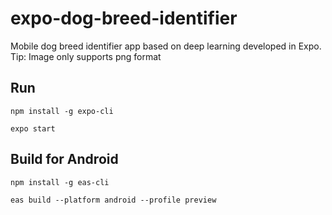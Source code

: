 # expo-dog-breed-identifier

Mobile dog breed identifier app based on deep learning developed in Expo. Tip: Image only supports png format

## Run

`npm install -g expo-cli`

`expo start`

## Build for Android

`npm install -g eas-cli`

`eas build --platform android --profile preview`  

